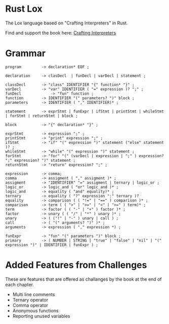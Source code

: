 # Rust Lox

The Lox language based on "Crafting Interpreters" in Rust.

Find and support the book here:
[Crafting Interpreters](https://craftinginterpreters.com)

# Grammar

```
program			-> declaration* EOF ;

declaration		-> clasDecl  | funDecl | varDecl | statement ;

classDecl       -> "class" IDENTIFIER "{" function* "}" ;
varDecl			-> "var" IDENTIFIER ( "=" expression )? ";" ;
funDecl		        -> "fun" function ;
function		-> IDENTIFIER "(" parameters? ")" block ;
parameters		-> IDENTIFIER ( "," IDENTIFIER)* ;

statement 		-> exprStmt | funExpr | ifStmt | printStmt | whileStmt | forStmt | returnStmt | block ;

block			-> "{" declaration* "}" ;

exprStmt		-> expression ";" ;
printStmt		-> "print" expression ";" ;
ifStmt			-> "if" "(" expression ")" statement ("else" statement )? ;
whileStmt		-> "while" "(" expression ")" statement ;
forStmt			-> "for" "(" (varDecl | expression | ";" ) expression? ";" expression? ")" statement ;
returnStmt		-> "return" expression? ";" ;

expression		-> comma;
comma 			-> assigment ( "," assigment )* ;
assigment		-> "IDENTIFIER" "=" assigment | ternary | logic_or ;
logic_or		-> logic_and ( "or" logic_and )* ;
logic_and		-> equality ( "and" equality)* ;
ternary 		-> equality ( "?" expression ":" ternary )?
equality		-> comparison ( ( "!=" | "==" ) comparison )* ;
comparison		-> term ( ( ">" | ">=" | "<" | ">=" ) term)* ;
term			-> factor ( ( "-" | "+" ) factor )* ;
factor			-> unary ( ( "/" | "*" ) unary )* ;
unary 			-> ( ("!" | "-" ) unary | call ) ;
call			-> ( "(" arguments? ")" )* ;
arguments		-> expression ( "," expression *) ;

funExpr			-> "fun" "(" parameters ")" block ;
primary 		-> ( NUMBER | STRING | "true" | "false" | "nil" | "(" expression ")" | IDENTIFIER | funExpr ) ;
```

# Added Features from Challenges

These are features that are offered as challanges by the book at the end of each chapter.

- Multi line comments
- Ternary operator
- Comma operator
- Anonymous functions
- Reporting unused variables
